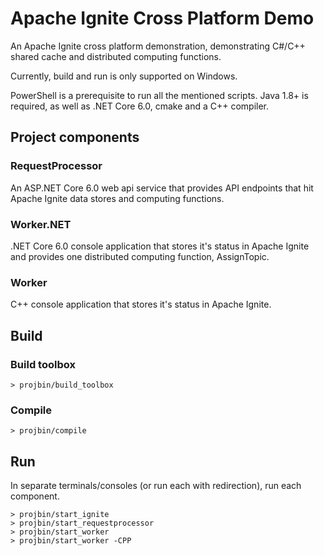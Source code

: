 # Apache Ignite Cross Platform Demo

An Apache Ignite cross platform demonstration, demonstrating C#/C++ shared cache and distributed computing functions.

Currently, build and run is only supported on Windows.

PowerShell is a prerequisite to run all the mentioned scripts.  Java 1.8+ is required, as well as .NET Core 6.0,
cmake and a C++ compiler.

## Project components

### RequestProcessor

An ASP.NET Core 6.0 web api service that provides API endpoints that hit Apache Ignite data stores and computing functions.

### Worker.NET

.NET Core 6.0 console application that stores it's status in Apache Ignite and provides one distributed computing function, AssignTopic.

### Worker

C++ console application that stores it's status in Apache Ignite.

## Build

### Build toolbox

```
> projbin/build_toolbox
```

### Compile

```
> projbin/compile
```

## Run

In separate terminals/consoles (or run each with redirection), run each component.

```
> projbin/start_ignite
> projbin/start_requestprocessor
> projbin/start_worker
> projbin/start_worker -CPP
```
